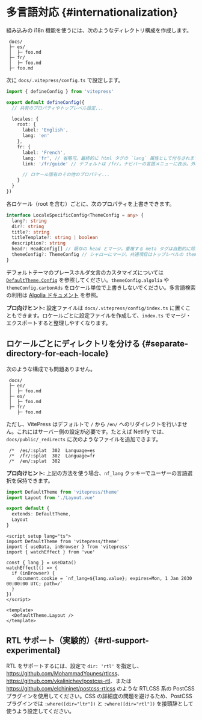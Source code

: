 # 多言語対応 {#internationalization}

組み込みの i18n 機能を使うには、次のようなディレクトリ構成を作成します。

```
 docs/
 ├─ es/
 │  ├─ foo.md
 ├─ fr/
 │  ├─ foo.md
 ├─ foo.md
```

次に `docs/.vitepress/config.ts` で設定します。

```ts [docs/.vitepress/config.ts]
import { defineConfig } from 'vitepress'

export default defineConfig({
  // 共有のプロパティやトップレベル設定...

  locales: {
    root: {
      label: 'English',
      lang: 'en'
    },
    fr: {
      label: 'French',
      lang: 'fr', // 省略可。最終的に html タグの `lang` 属性として付与されます
      link: '/fr/guide' // デフォルトは /fr/。ナビバーの言語メニューに表示。外部 URL でも可

      // ロケール固有のその他のプロパティ...
    }
  }
})
```

各ロケール（root を含む）ごとに、次のプロパティを上書きできます。

```ts
interface LocaleSpecificConfig<ThemeConfig = any> {
  lang?: string
  dir?: string
  title?: string
  titleTemplate?: string | boolean
  description?: string
  head?: HeadConfig[] // 既存の head とマージ。重複する meta タグは自動的に除去
  themeConfig?: ThemeConfig // シャローにマージ。共通項目はトップレベルの themeConfig に置けます
}
```

デフォルトテーマのプレースホルダ文言のカスタマイズについては [`DefaultTheme.Config`](https://github.com/vuejs/vitepress/blob/main/types/default-theme.d.ts) を参照してください。`themeConfig.algolia` や `themeConfig.carbonAds` をロケール単位で上書きしないでください。多言語検索の利用は [Algolia ドキュメント](../reference/default-theme-search#i18n) を参照。

**プロ向けヒント:** 設定ファイルは `docs/.vitepress/config/index.ts` に置くこともできます。ロケールごとに設定ファイルを作成して、`index.ts` でマージ・エクスポートすると整理しやすくなります。

## ロケールごとにディレクトリを分ける {#separate-directory-for-each-locale}

次のような構成でも問題ありません。

```
 docs/
 ├─ en/
 │  ├─ foo.md
 ├─ es/
 │  ├─ foo.md
 ├─ fr/
    ├─ foo.md
```

ただし、VitePress はデフォルトで `/` から `/en/` へのリダイレクトを行いません。これにはサーバー側の設定が必要です。たとえば Netlify では、`docs/public/_redirects` に次のようなファイルを追加できます。

```
 /*  /es/:splat  302  Language=es
 /*  /fr/:splat  302  Language=fr
 /*  /en/:splat  302
```

**プロ向けヒント:** 上記の方法を使う場合、`nf_lang` クッキーでユーザーの言語選択を保持できます。

```ts [docs/.vitepress/theme/index.ts]
import DefaultTheme from 'vitepress/theme'
import Layout from './Layout.vue'

export default {
  extends: DefaultTheme,
  Layout
}
```

```vue [docs/.vitepress/theme/Layout.vue]
<script setup lang="ts">
import DefaultTheme from 'vitepress/theme'
import { useData, inBrowser } from 'vitepress'
import { watchEffect } from 'vue'

const { lang } = useData()
watchEffect(() => {
  if (inBrowser) {
    document.cookie = `nf_lang=${lang.value}; expires=Mon, 1 Jan 2030 00:00:00 UTC; path=/`
  }
})
</script>

<template>
  <DefaultTheme.Layout />
</template>
```

## RTL サポート（実験的）{#rtl-support-experimental}

RTL をサポートするには、設定で `dir: 'rtl'` を指定し、<https://github.com/MohammadYounes/rtlcss>、<https://github.com/vkalinichev/postcss-rtl>、または <https://github.com/elchininet/postcss-rtlcss> のような RTLCSS 系の PostCSS プラグインを使用してください。CSS の詳細度の問題を避けるため、PostCSS プラグインでは `:where([dir="ltr"])` と `:where([dir="rtl"])` を接頭辞として使うよう設定してください。
